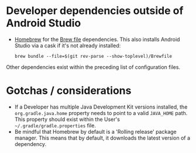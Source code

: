 # Developer dependencies outside of Android Studio

* [Homebrew] for the [Brew file] dependencies. This also installs Android Studio via a cask if it's
  not already installed:

  ```shell
  brew bundle --file=$(git rev-parse --show-toplevel)/Brewfile
  ```

Other dependencies exist within the preceding list of configuration files. 

# Gotchas / considerations

* If a Developer has multiple Java Development Kit versions installed, the `org.gradle.java.home`
  property needs to point to a valid `JAVA_HOME` path. This property should exist within the User's
  `~/.gradle/gradle.properties` file.
* Be mindful that Homebrew by default is a 'Rolling release' package manager. This means that by
  default, it downloads the latest version of a dependency.

[Brew file]: ../../Brewfile
[Gem file]: ../../Gemfile
[Homebrew]: https://brew.sh
